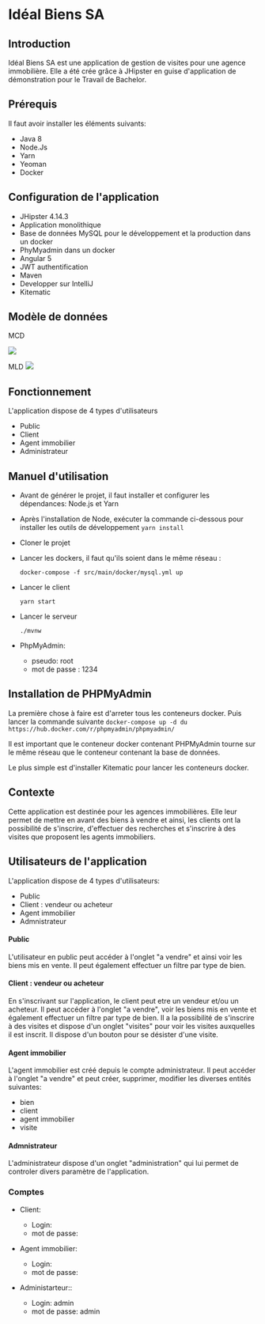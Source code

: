 # Idéal Biens SA

## Introduction
Idéal Biens SA est une application de gestion de visites pour une agence immobilière. Elle a été crée grâce à JHipster en guise d'application de démonstration pour le Travail de Bachelor.

## Prérequis
Il faut avoir installer les éléments suivants:
- Java 8
- Node.Js
- Yarn
- Yeoman
- Docker

## Configuration de l'application
- JHipster 4.14.3
- Application monolithique
- Base de données MySQL pour le développement et la production dans un docker
- PhyMyadmin dans un docker
- Angular 5
- JWT authentification
- Maven
- Developper sur IntelliJ
- Kitematic



## Modèle de données
MCD

![](https://github.com/x-xira25-x/JhipsterMonoMySql/blob/master/ModeleDonnees/MCD2.PNG)

MLD
![](https://github.com/x-xira25-x/JhipsterMonoMySql/blob/master/ModeleDonnees/MLD2.PNG)

## Fonctionnement

L'application dispose de 4 types d'utilisateurs
- Public
- Client
- Agent immobilier
- Administrateur

## Manuel d'utilisation

 - Avant de générer le projet, il faut installer et configurer les dépendances: Node.js et Yarn
 - Après l'installation de Node, exécuter la commande ci-dessous pour installer les outils de développement
 ``yarn install   ``
 - Cloner le projet
-  Lancer les dockers, il faut qu'ils soient dans le même réseau :

   ``docker-compose -f src/main/docker/mysql.yml up``
 
-  Lancer le client

   ``yarn start``

- Lancer le serveur

   ``./mvnw ``
<ul>
    <li>PhpMyAdmin:</li>
    <ul>
        <li>pseudo: root</li>
        <li>mot de passe : 1234</li>
    </ul>
</ul>

## Installation de PHPMyAdmin
La première chose à faire est d'arreter tous les conteneurs docker. Puis lancer la commande suivante
``docker-compose up -d du https://hub.docker.com/r/phpmyadmin/phpmyadmin/  ``

Il est important que le conteneur docker contenant PHPMyAdmin tourne sur le même réseau que le conteneur contenant la base de données.

Le plus simple est d'installer Kitematic pour lancer les conteneurs docker.

## Contexte
Cette application est destinée pour les agences immobilières. Elle leur permet de mettre en avant des biens à vendre et ainsi, les clients ont la possibilité de s'inscrire, d'effectuer des recherches et s'inscrire à des visites que proposent les agents immobiliers.

## Utilisateurs de l'application
L'application dispose de 4 types d'utilisateurs:

- Public
- Client : vendeur ou acheteur
- Agent immobilier
- Admnistrateur

#### Public
L'utilisateur en public peut accéder à l'onglet "a vendre" et ainsi voir les biens mis en vente. Il peut également effectuer un filtre par type de bien.

#### Client : vendeur ou acheteur
En s'inscrivant sur l'application, le client peut etre un vendeur et/ou un acheteur. Il peut accéder à l'onglet "a vendre", voir les biens mis en vente et également effectuer un filtre par type de bien. Il a la possibilité de s'inscrire à des visites et dispose d'un onglet "visites" pour voir les visites auxquelles il est inscrit. Il dispose d'un bouton pour se désister d'une visite.


#### Agent immobilier
L'agent immobilier est créé depuis le compte administrateur. Il peut accéder à l'onglet "a vendre" et peut créer, supprimer, modifier les diverses entités suivantes:
- bien
- client
- agent immobilier
- visite

#### Admnistrateur
L'administrateur dispose d'un onglet "administration" qui lui permet de controler divers paramètre de l'application.

### Comptes

<ul>
    <li>Client:</li>
    <ul>
        <li>Login: </li>
        <li>mot de passe: </li>
    </ul>
</ul>
<ul>
    <li>Agent immobilier:</li>
    <ul>
        <li>Login: </li>
        <li>mot de passe: </li>
    </ul>
</ul>
<ul>
    <li>Administarteur::</li>
    <ul>
        <li>Login: admin</li>
        <li>mot de passe: admin</li>
    </ul>
</ul>









